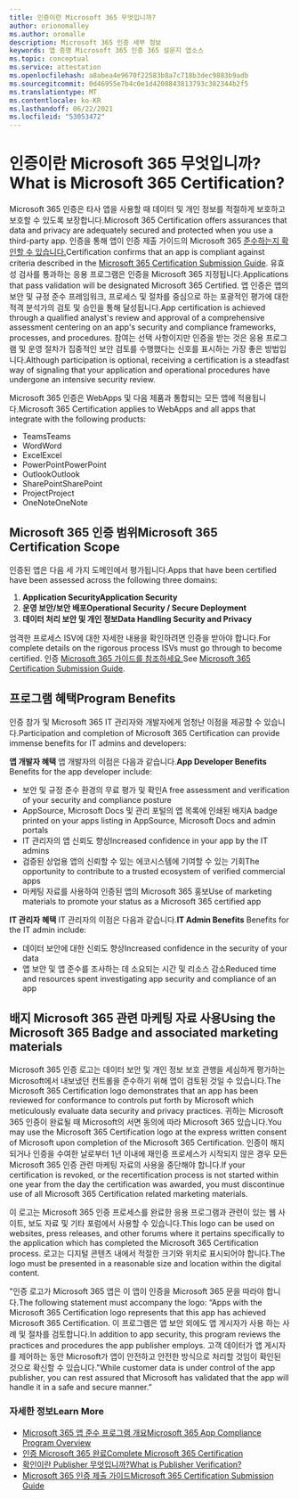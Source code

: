 ```yaml
---
title: 인증이란 Microsoft 365 무엇입니까?
author: orionomalley
ms.author: oromalle
description: Microsoft 365 인증 세부 정보
keywords: 앱 증명 Microsoft 365 인증 365 설문지 앱소스
ms.topic: conceptual
ms.service: attestation
ms.openlocfilehash: a8abea4e9670f22583b8a7c718b3dec9883b9adb
ms.sourcegitcommit: 0d46955e7b4c0e1d4208843813793c382344b2f5
ms.translationtype: MT
ms.contentlocale: ko-KR
ms.lasthandoff: 06/22/2021
ms.locfileid: "53053472"
---
```

# <a name="what-is-microsoft-365-certification"></a><span data-ttu-id="56b61-104">인증이란 Microsoft 365 무엇입니까?</span><span class="sxs-lookup"><span data-stu-id="56b61-104">What is Microsoft 365 Certification?</span></span>

<span data-ttu-id="56b61-105">Microsoft 365 인증은 타사 앱을 사용할 때 데이터 및 개인 정보를 적절하게 보호하고 보호할 수 있도록 보장합니다.</span><span class="sxs-lookup"><span data-stu-id="56b61-105">Microsoft 365 Certification offers assurances that data and privacy are adequately secured and protected when you use a third-party app.</span></span> <span data-ttu-id="56b61-106">인증을 통해 앱이 인증 제출 가이드의 Microsoft 365 [준수하는지 확인할 수 있습니다.](https://docs.microsoft.com/microsoft-365-app-certification/docs/certification-submission-guide)</span><span class="sxs-lookup"><span data-stu-id="56b61-106">Certification confirms that an app is compliant against criteria described in the [Microsoft 365 Certification Submission Guide](https://docs.microsoft.com/microsoft-365-app-certification/docs/certification-submission-guide).</span></span> <span data-ttu-id="56b61-107">유효성 검사를 통과하는 응용 프로그램은 인증을 Microsoft 365 지정됩니다.</span><span class="sxs-lookup"><span data-stu-id="56b61-107">Applications that pass validation will be designated Microsoft 365 Certified.</span></span>
<span data-ttu-id="56b61-108">앱 인증은 앱의 보안 및 규정 준수 프레임워크, 프로세스 및 절차를 중심으로 하는 포괄적인 평가에 대한 적격 분석가의 검토 및 승인을 통해 달성됩니다.</span><span class="sxs-lookup"><span data-stu-id="56b61-108">App certification is achieved through a qualified analyst's review and approval of a comprehensive assessment centering on an app's security and compliance frameworks, processes, and procedures.</span></span> <span data-ttu-id="56b61-109">참여는 선택 사항이지만 인증을 받는 것은 응용 프로그램 및 운영 절차가 집중적인 보안 검토를 수행했다는 신호를 표시하는 가장 좋은 방법입니다.</span><span class="sxs-lookup"><span data-stu-id="56b61-109">Although participation is optional, receiving a certification is a steadfast way of signaling that your application and operational procedures have undergone an intensive security review.</span></span>

<span data-ttu-id="56b61-110">Microsoft 365 인증은 WebApps 및 다음 제품과 통합되는 모든 앱에 적용됩니다.</span><span class="sxs-lookup"><span data-stu-id="56b61-110">Microsoft 365 Certification applies to WebApps and all apps that integrate with the following products:</span></span>
- <span data-ttu-id="56b61-111">Teams</span><span class="sxs-lookup"><span data-stu-id="56b61-111">Teams</span></span>
- <span data-ttu-id="56b61-112">Word</span><span class="sxs-lookup"><span data-stu-id="56b61-112">Word</span></span>
- <span data-ttu-id="56b61-113">Excel</span><span class="sxs-lookup"><span data-stu-id="56b61-113">Excel</span></span>
- <span data-ttu-id="56b61-114">PowerPoint</span><span class="sxs-lookup"><span data-stu-id="56b61-114">PowerPoint</span></span>
- <span data-ttu-id="56b61-115">Outlook</span><span class="sxs-lookup"><span data-stu-id="56b61-115">Outlook</span></span>
- <span data-ttu-id="56b61-116">SharePoint</span><span class="sxs-lookup"><span data-stu-id="56b61-116">SharePoint</span></span>
- <span data-ttu-id="56b61-117">Project</span><span class="sxs-lookup"><span data-stu-id="56b61-117">Project</span></span>
- <span data-ttu-id="56b61-118">OneNote</span><span class="sxs-lookup"><span data-stu-id="56b61-118">OneNote</span></span>

## <a name="microsoft-365-certification-scope"></a><span data-ttu-id="56b61-119">Microsoft 365 인증 범위</span><span class="sxs-lookup"><span data-stu-id="56b61-119">Microsoft 365 Certification Scope</span></span>

<span data-ttu-id="56b61-120">인증된 앱은 다음 세 가지 도메인에서 평가됩니다.</span><span class="sxs-lookup"><span data-stu-id="56b61-120">Apps that have been certified have been assessed across the following three domains:</span></span>
1.  <span data-ttu-id="56b61-121">**Application Security**</span><span class="sxs-lookup"><span data-stu-id="56b61-121">**Application Security**</span></span>
1.  <span data-ttu-id="56b61-122">**운영 보안/보안 배포**</span><span class="sxs-lookup"><span data-stu-id="56b61-122">**Operational Security / Secure Deployment**</span></span>
1.  <span data-ttu-id="56b61-123">**데이터 처리 보안 및 개인 정보**</span><span class="sxs-lookup"><span data-stu-id="56b61-123">**Data Handling Security and Privacy**</span></span>

<span data-ttu-id="56b61-124">엄격한 프로세스 ISV에 대한 자세한 내용을 확인하려면 인증을 받아야 합니다.</span><span class="sxs-lookup"><span data-stu-id="56b61-124">For complete details on the rigorous process ISVs must go through to become certified.</span></span> <span data-ttu-id="56b61-125">인증 [Microsoft 365 가이드를 참조하세요.](https://docs.microsoft.com/microsoft-365-app-certification/docs/certification-submission-guide)</span><span class="sxs-lookup"><span data-stu-id="56b61-125">See [Microsoft 365 Certification Submission Guide](https://docs.microsoft.com/microsoft-365-app-certification/docs/certification-submission-guide).</span></span>

## <a name="program-benefits"></a><span data-ttu-id="56b61-126">프로그램 혜택</span><span class="sxs-lookup"><span data-stu-id="56b61-126">Program Benefits</span></span>
<span data-ttu-id="56b61-127">인증 참가 및 Microsoft 365 IT 관리자와 개발자에게 엄청난 이점을 제공할 수 있습니다.</span><span class="sxs-lookup"><span data-stu-id="56b61-127">Participation and completion of Microsoft 365 Certification can provide immense benefits for IT admins and developers:</span></span>

<span data-ttu-id="56b61-128">**앱 개발자 혜택** 앱 개발자의 이점은 다음과 같습니다.</span><span class="sxs-lookup"><span data-stu-id="56b61-128">**App Developer Benefits** Benefits for the app developer include:</span></span> 
-   <span data-ttu-id="56b61-129">보안 및 규정 준수 환경의 무료 평가 및 확인</span><span class="sxs-lookup"><span data-stu-id="56b61-129">A free assessment and verification of your security and compliance posture</span></span>
-   <span data-ttu-id="56b61-130">AppSource, Microsoft Docs 및 관리 포털의 앱 목록에 인쇄된 배지</span><span class="sxs-lookup"><span data-stu-id="56b61-130">A badge printed on your apps listing in AppSource, Microsoft Docs and admin portals</span></span>
-   <span data-ttu-id="56b61-131">IT 관리자의 앱 신뢰도 향상</span><span class="sxs-lookup"><span data-stu-id="56b61-131">Increased confidence in your app by the IT admins</span></span>
-   <span data-ttu-id="56b61-132">검증된 상업용 앱의 신뢰할 수 있는 에코시스템에 기여할 수 있는 기회</span><span class="sxs-lookup"><span data-stu-id="56b61-132">The opportunity to contribute to a trusted ecosystem of verified commercial apps</span></span>
-   <span data-ttu-id="56b61-133">마케팅 자료를 사용하여 인증된 앱의 Microsoft 365 홍보</span><span class="sxs-lookup"><span data-stu-id="56b61-133">Use of marketing materials to promote your status as a Microsoft 365 certified app</span></span>

<span data-ttu-id="56b61-134">**IT 관리자 혜택** IT 관리자의 이점은 다음과 같습니다.</span><span class="sxs-lookup"><span data-stu-id="56b61-134">**IT Admin Benefits** Benefits for the IT admin include:</span></span>
-   <span data-ttu-id="56b61-135">데이터 보안에 대한 신뢰도 향상</span><span class="sxs-lookup"><span data-stu-id="56b61-135">Increased confidence in the security of your data</span></span>
-   <span data-ttu-id="56b61-136">앱 보안 및 앱 준수를 조사하는 데 소요되는 시간 및 리소스 감소</span><span class="sxs-lookup"><span data-stu-id="56b61-136">Reduced time and resources spent investigating app security and compliance of an app</span></span>

## <a name="using-the-microsoft-365-badge-and-associated-marketing-materials"></a><span data-ttu-id="56b61-137">배지 Microsoft 365 관련 마케팅 자료 사용</span><span class="sxs-lookup"><span data-stu-id="56b61-137">Using the Microsoft 365 Badge and associated marketing materials</span></span>
<span data-ttu-id="56b61-138">Microsoft 365 인증 로고는 데이터 보안 및 개인 정보 보호 관행을 세심하게 평가하는 Microsoft에서 내보냈던 컨트롤을 준수하기 위해 앱이 검토된 것일 수 있습니다.</span><span class="sxs-lookup"><span data-stu-id="56b61-138">The Microsoft 365 Certification logo demonstrates that an app has been reviewed for conformance to controls put forth by Microsoft which meticulously evaluate data security and privacy practices.</span></span> <span data-ttu-id="56b61-139">귀하는 Microsoft 365 인증이 완료될 때 Microsoft의 서면 동의에 따라 Microsoft 365 있습니다.</span><span class="sxs-lookup"><span data-stu-id="56b61-139">You may use the Microsoft 365 Certification logo at the express written consent of Microsoft upon completion of the Microsoft 365 Certification.</span></span> <span data-ttu-id="56b61-140">인증이 해지되거나 인증을 수여한 날로부터 1년 이내에 재인증 프로세스가 시작되지 않은 경우 모든 Microsoft 365 인증 관련 마케팅 자료의 사용을 중단해야 합니다.</span><span class="sxs-lookup"><span data-stu-id="56b61-140">If your certification is revoked, or the recertification process is not started within one year from the day the certification was awarded, you must discontinue use of all Microsoft 365 Certification related marketing materials.</span></span> 

<span data-ttu-id="56b61-141">이 로고는 Microsoft 365 인증 프로세스를 완료한 응용 프로그램과 관련이 있는 웹 사이트, 보도 자료 및 기타 포럼에서 사용할 수 있습니다.</span><span class="sxs-lookup"><span data-stu-id="56b61-141">This logo can be used on websites, press releases, and other forums where it pertains specifically to the application which has completed the Microsoft 365 Certification process.</span></span> <span data-ttu-id="56b61-142">로고는 디지털 콘텐츠 내에서 적절한 크기와 위치로 표시되어야 합니다.</span><span class="sxs-lookup"><span data-stu-id="56b61-142">The logo must be presented in a reasonable size and location within the digital content.</span></span> 

<span data-ttu-id="56b61-143">"인증 로고가 Microsoft 365 앱은 이 앱이 인증을 Microsoft 365 문을 따라야 합니다.</span><span class="sxs-lookup"><span data-stu-id="56b61-143">The following statement must accompany the logo: “Apps with the Microsoft 365 Certification logo represents that this app has achieved Microsoft 365 Certification.</span></span> <span data-ttu-id="56b61-144">이 프로그램은 앱 보안 외에도 앱 게시자가 사용 하는 사례 및 절차를 검토합니다.</span><span class="sxs-lookup"><span data-stu-id="56b61-144">In addition to app security, this program reviews the practices and procedures the app publisher employs.</span></span> <span data-ttu-id="56b61-145">고객 데이터가 앱 게시자를 제어하는 동안 Microsoft가 앱이 안전하고 안전한 방식으로 처리할 것임이 확인된 것으로 확신할 수 있습니다."</span><span class="sxs-lookup"><span data-stu-id="56b61-145">While customer data is under control of the app publisher, you can rest assured that Microsoft has validated that the app will handle it in a safe and secure manner.”</span></span>


### <a name="learn-more"></a><span data-ttu-id="56b61-146">자세한 정보</span><span class="sxs-lookup"><span data-stu-id="56b61-146">Learn More</span></span>
* [<span data-ttu-id="56b61-147">Microsoft 365 앱 준수 프로그램 개요</span><span class="sxs-lookup"><span data-stu-id="56b61-147">Microsoft 365 App Compliance Program Overview</span></span>](~/overview.md)  
* [<span data-ttu-id="56b61-148">인증 Microsoft 365 완료</span><span class="sxs-lookup"><span data-stu-id="56b61-148">Complete Microsoft 365 Certification</span></span>](~/docs/certification.md)  
* [<span data-ttu-id="56b61-149">확인이란 Publisher 무엇입니까?</span><span class="sxs-lookup"><span data-stu-id="56b61-149">What is Publisher Verification?</span></span>](https://docs.microsoft.com/azure/active-directory/develop/publisher-verification-overview)
* [<span data-ttu-id="56b61-150">Microsoft 365 인증 제출 가이드</span><span class="sxs-lookup"><span data-stu-id="56b61-150">Microsoft 365 Certification Submission Guide</span></span>](~/docs/certification-submission-guide.md)

